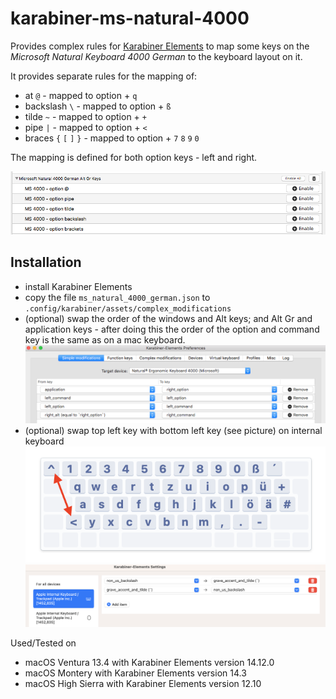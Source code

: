 # karabiner-ms-natural-4000

Provides complex rules for [Karabiner Elements](https://karabiner-elements.pqrs.org/) to map some keys on the _Microsoft Natural Keyboard 4000 German_ to the keyboard layout on it.


It provides separate rules for the mapping of:

- at `@` - mapped to option + `q`
- backslash `\` - mapped to option + `ß`
- tilde `~` - mapped to option + `+`
- pipe `|` - mapped to option + `<`
- braces `{` `[` `]` `}` - mapped to option + `7` `8` `9` `0`

The mapping is defined for both option keys - left and right.

![Rules](complex_rules.png)
## Installation

- install Karabiner Elements
- copy the file `ms_natural_4000_german.json` to `.config/karabiner/assets/complex_modifications`
- (optional) swap the order of the windows and Alt keys; and Alt Gr and application keys - after doing this the order of the option and command key is the same as on a mac keyboard. ![swap option and command](swap_option_command.png)
- (optional) swap top left key with bottom left key (see picture) on internal keyboard 
  ![swapped keys](swapped_left_keys.png) ![swap left keys](swap_left_keys.png)
  
Used/Tested on

- macOS Ventura 13.4 with Karabiner Elements version 14.12.0
- macOS Montery with Karabiner Elements version 14.3
- macOS High Sierra with Karabiner Elements version 12.10
